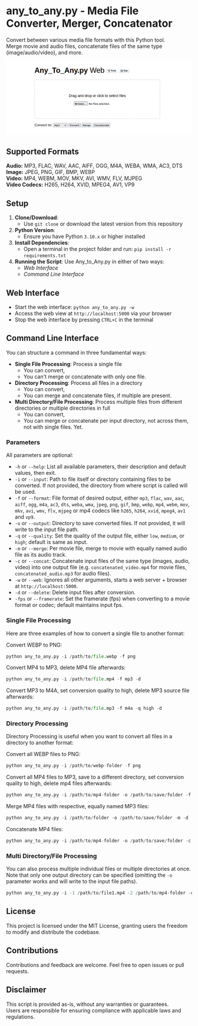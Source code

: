 # any_to_any.py - Media File Converter, Merger, Concatenator

Convert between various media file formats with this Python tool.<br>
Merge movie and audio files, concatenate files of the same type (image/audio/video), and more.

![screenshot](./img/Any-to-Any-Web.png)

## Supported Formats
**Audio:** MP3, FLAC, WAV, AAC, AIFF, OGG, M4A, WEBA, WMA, AC3, DTS<br> 
**Image:** JPEG, PNG, GIF, BMP, WEBP<br>
**Video:** MP4, WEBM, MOV, MKV, AVI, WMV, FLV, MJPEG<br>
**Video Codecs:** H265, H264, XVID, MPEG4, AV1, VP9

## Setup
1. **Clone/Download**:
   - Use `git clone` or download the latest version from this repository
2. **Python Version**:
   - Ensure you have Python `3.10.x` or higher installed
3. **Install Dependencies**:
   - Open a terminal in the project folder and run: `pip install -r requirements.txt`
4. **Running the Script**:
   Use Any_to_Any.py in either of two ways:
   - *Web Interface*
   - *Command Line Interface*

## Web Interface
- Start the web interface: `python any_to_any.py -w`
- Access the web view at `http://localhost:5000` via your browser
- Stop the web interface by pressing `CTRL+C` in the terminal

## Command Line Interface
You can structure a command in three fundamental ways:
- **Single File Processing**: Process a single file
   - You can convert,
   - You can't merge or concatenate with only one file.
- **Directory Processing**: Process all files in a directory
   - You can convert,
   - You can merge and concatenate files, if multiple are present.
- **Multi Directory/File Processing**: Process multiple files from different directories or multiple directories in full
   - You can convert,
   - You can merge or concatenate per input directory, not across them, not with single files. Yet.

### Parameters
All parameters are optional:
- `-h` or `--help`: List all available parameters, their description and default values, then exit.
- `-i` or `--input`: Path to file itself or directory containing files to be converted. If not provided, the directory from where script is called will be used.
- `-f` or `--format`: File format of desired output, either `mp3`, `flac`, `wav`, `aac`, `aiff`, `ogg`, `m4a`, `ac3`, `dts`, `weba`, `wma`, `jpeg`, `png`, `gif`, `bmp`, `webp`, `mp4`, `webm`, `mov`, `mkv`, `avi`,  `wmv`, `flv`, `mjpeg` or mp4 codecs like `h265`, `h264`, `xvid`, `mpeg4`, `av1` and `vp9`.
- `-o` or `--output`: Directory to save converted files. If not provided, it will write to the input file path.
- `-q` or `--quality`: Set the quality of the output file, either `low`, `medium`, or `high`; default is same as input.
- `-m` or `--merge`: Per movie file, merge to movie with equally named audio file as its audio track.
- `-c` or `--concat`: Concatenate input files of the same type (images, audio, video) into one output file (e.g. `concatenated_video.mp4` for movie files, `concatenated_audio.mp3` for audio files).
- `-w` or `--web`: Ignores all other arguments, starts a web server + browser at `http://localhost:5000`.
- `-d` or `--delete`: Delete input files after conversion.
- `-fps` or `--framerate`: Set the framerate (fps) when converting to a movie format or codec; default maintains input fps.

### Single File Processing
Here are three examples of how to convert a single file to another format:

Convert WEBP to PNG:
```python
python any_to_any.py -i /path/to/file.webp -f png
```

Convert MP4 to MP3, delete MP4 file afterwards:
```python
python any_to_any.py -i /path/to/file.mp4 -f mp3 -d
```

Convert MP3 to M4A, set conversion quality to high, delete MP3 source file afterwards:
```python
python any_to_any.py -i /path/to/file.mp3 -f m4a -q high -d
```

### Directory Processing
Directory Processing is useful when you want to convert all files in a directory to another format:

Convert all WEBP files to PNG:
```python
python any_to_any.py -i /path/to/webp-folder -f png
```

Convert all MP4 files to MP3, save to a different directory, set conversion quality to high, delete mp4 files afterwards:
```python
python any_to_any.py -i /path/to/mp4-folder -o /path/to/save/folder -f mp3 -q high -d
```

Merge MP4 files with respective, equally named MP3 files:
```python
python any_to_any.py -i /path/to/folder -o /path/to/save/folder -m -d
```

Concatenate MP4 files:
```python
python any_to_any.py -i /path/to/mp4-folder -o /path/to/save/folder -c -d
```

### Multi Directory/File Processing
You can also process multiple individual files or multiple directories at once.<br>
Note that only one output directory can be specified (omitting the `-o` parameter works and will write to the input file paths).
```python
python any_to_any.py -i -1 /path/to/file1.mp4 -2 /path/to/mp4-folder -o /path/to/output-folder -f mp3
```

## License
This project is licensed under the MIT License, granting users the freedom to modify and distribute the codebase.

## Contributions
Contributions and feedback are welcome. Feel free to open issues or pull requests.

## Disclaimer
This script is provided as-is, without any warranties or guarantees.<br>
Users are responsible for ensuring compliance with applicable laws and regulations.

